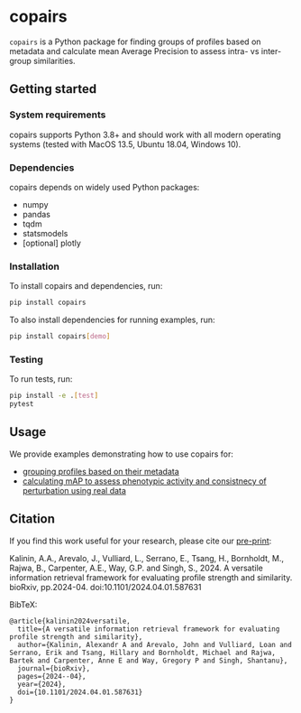  # copairs

`copairs` is a Python package for finding groups of profiles based on metadata and calculate mean Average Precision to assess intra- vs inter-group similarities.

## Getting started

### System requirements
copairs supports Python 3.8+ and should work with all modern operating systems (tested with MacOS 13.5, Ubuntu 18.04, Windows 10).

### Dependencies
copairs depends on widely used Python packages:
* numpy
* pandas
* tqdm
* statsmodels
* [optional] plotly

### Installation

To install copairs and dependencies, run:
```bash
pip install copairs
```

To also install dependencies for running examples, run:
```bash
pip install copairs[demo]
```

### Testing

To run tests, run:
```bash
pip install -e .[test]
pytest
```

## Usage

We provide examples demonstrating how to use copairs for:
- [grouping profiles based on their metadata](./examples/finding_pairs.ipynb)
- [calculating mAP to assess phenotypic activity and consistnecy of perturbation using real data](./examples/mAP_demo.ipynb)


## Citation
If you find this work useful for your research, please cite our [pre-print](https://doi.org/10.1101/2024.04.01.587631):

Kalinin, A.A., Arevalo, J., Vulliard, L., Serrano, E., Tsang, H., Bornholdt, M., Rajwa, B., Carpenter, A.E., Way, G.P. and Singh, S., 2024. A versatile information retrieval framework for evaluating profile strength and similarity. bioRxiv, pp.2024-04. doi:10.1101/2024.04.01.587631

BibTeX:
```
@article{kalinin2024versatile,
  title={A versatile information retrieval framework for evaluating profile strength and similarity},
  author={Kalinin, Alexandr A and Arevalo, John and Vulliard, Loan and Serrano, Erik and Tsang, Hillary and Bornholdt, Michael and Rajwa, Bartek and Carpenter, Anne E and Way, Gregory P and Singh, Shantanu},
  journal={bioRxiv},
  pages={2024--04},
  year={2024},
  doi={10.1101/2024.04.01.587631}
}
```
